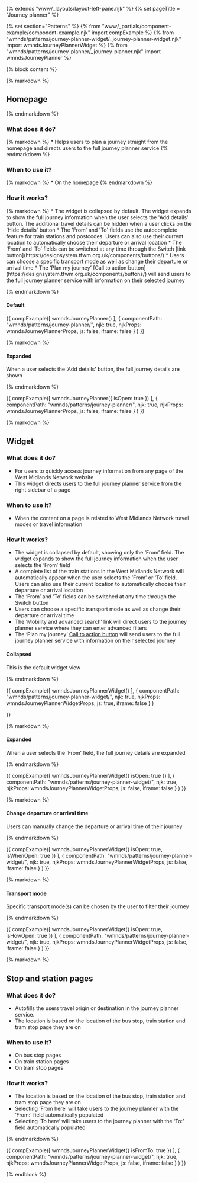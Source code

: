 {% extends "www/_layouts/layout-left-pane.njk" %}
{% set pageTitle = "Journey planner" %}

{% set section="Patterns" %}
{% from "www/_partials/component-example/component-example.njk" import compExample %}
{% from "wmnds/patterns/journey-planner-widget/_journey-planner-widget.njk" import wmndsJourneyPlannerWidget %}
{% from "wmnds/patterns/journey-planner/_journey-planner.njk" import wmndsJourneyPlanner %}

{% block content %}

{% markdown %}

## Homepage

{% endmarkdown %}

  <h3 id="homepage-what-does-it-do"> What does it do? </h3>
{% markdown %}
  * Helps users to plan a journey straight from the homepage and directs users to the full journey planner service
{% endmarkdown %}

  <h3 id="homepage-when-to-use-it"> When to use it?</h3>
{% markdown %} 
  * On the homepage
{% endmarkdown %}

  <h3 id="homepage-how-it-works">How it works?</h3>
{% markdown %} 
  * The widget is collapsed by default. The widget expands to show the full journey information when the user selects the 'Add details' button. The additional travel details can be hidden when a user clicks on the 'Hide details' button
  * The 'From' and 'To' fields use the autocomplete feature for train stations and postcodes. Users can also use their current location to automatically choose their departure or arrival location
  * The ‘From’ and ’To’ fields can be switched at any time through the Switch [link button](https://designsystem.tfwm.org.uk/components/buttons/)
  * Users can choose a specific transport mode as well as change their departure or arrival time
  * The ‘Plan my journey’ [Call to action button](https://designsystem.tfwm.org.uk/components/buttons/) will send users to the full journey planner service with information on their selected journey

{% endmarkdown %}

  <h4 id="homepage-default">Default</h4>

{{
    compExample([
        wmndsJourneyPlanner()
      ], {
        componentPath: "wmnds/patterns/journey-planner/",
        njk: true,
        njkProps: wmndsJourneyPlannerProps,
        js: false,
        iframe: false
      }
    )
  }}

{% markdown %}

  <h4 id="homepage-expanded"> Expanded </h4>
  When a user selects the ‘Add details' button, the full journey details are shown
  
{% endmarkdown %}

{{
  compExample([
      wmndsJourneyPlanner({
        isOpen: true
      })
    ], {
      componentPath: "wmnds/patterns/journey-planner/",
      njk: true,
      njkProps: wmndsJourneyPlannerProps,
      js: false,
      iframe: false
    }
  )
}}

{% markdown %}

## Widget

### What does it do?

- For users to quickly access journey information from any page of the West Midlands Network website
- This widget directs users to the full journey planner service from the right sidebar of a page

### When to use it?

- When the content on a page is related to West Midlands Network travel modes or travel information

### How it works?

- The widget is collapsed by default, showing only the ‘From’ field. The widget expands to show the full journey information when the user selects the ‘From’ field
- A complete list of the train stations in the West Midlands Network will automatically appear when the user selects the ’From’ or ‘To’ field. Users can also use their current location to automatically choose their departure or arrival location
- The ‘From’ and ’To’ fields can be switched at any time through the Switch button
- Users can choose a specific transport mode as well as change their departure or arrival time
- The ‘Mobility and advanced search’ link will direct users to the journey planner service where they can enter advanced filters
- The ‘Plan my journey’ [Call to action button](https://designsystem.tfwm.org.uk/components/buttons/) will send users to the full journey planner service with information on their selected journey

#### Collapsed

This is the default widget view

{% endmarkdown %}

{{
compExample([
wmndsJourneyPlannerWidget()
], {
componentPath: "wmnds/patterns/journey-planner-widget/",
njk: true,
njkProps: wmndsJourneyPlannerWidgetProps,
js: true,
iframe: false
}
)

}}

{% markdown %}

#### Expanded

When a user selects the ‘From’ field, the full journey details are expanded

{% endmarkdown %}

{{
  compExample([
      wmndsJourneyPlannerWidget({
        isOpen: true
      })
    ], {
      componentPath: "wmnds/patterns/journey-planner-widget/",
      njk: true,
      njkProps: wmndsJourneyPlannerWidgetProps,
      js: false,
      iframe: false
    }
  )
}}

{% markdown %}

#### Change departure or arrival time

Users can manually change the departure or arrival time of their journey

{% endmarkdown %}

{{
  compExample([
      wmndsJourneyPlannerWidget({
        isOpen: true,
        isWhenOpen: true
      })
    ], {
      componentPath: "wmnds/patterns/journey-planner-widget/",
      njk: true,
      njkProps: wmndsJourneyPlannerWidgetProps,
      js: false,
      iframe: false
    }
  )
}}

{% markdown %}

#### Transport mode

Specific transport mode(s) can be chosen by the user to filter their journey

{% endmarkdown %}

{{
  compExample([
      wmndsJourneyPlannerWidget({
        isOpen: true,
        isHowOpen: true
      })
    ], {
      componentPath: "wmnds/patterns/journey-planner-widget/",
      njk: true,
      njkProps: wmndsJourneyPlannerWidgetProps,
      js: false,
      iframe: false
    }
  )
}}

{% markdown %}

## Stop and station pages

<h3>What does it do?</h3>

- Autofills the users travel origin or destination in the journey planner service.
- The location is based on the location of the bus stop, train station and tram stop page they are on

<h3>When to use it?</h3>

- On bus stop pages
- On train station pages
- On tram stop pages

<h3>How it works?</h3>

- The location is based on the location of the bus stop, train station and tram stop page they are on
- Selecting ‘From here’ will take users to the journey planner with the ‘From:’ field automatically populated
- Selecting ‘To here’ will take users to the journey planner with the ‘To:’ field automatically populated

{% endmarkdown %}

{{
  compExample([
      wmndsJourneyPlannerWidget({
        isFromTo: true
      })
    ], {
      componentPath: "wmnds/patterns/journey-planner-widget/",
      njk: true,
      njkProps: wmndsJourneyPlannerWidgetProps,
      js: false,
      iframe: false
    }
  )
}}

{% endblock %}
